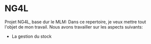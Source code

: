 # NG4L
Projet NG4L, base dur le MLM: Dans ce repertoire, je veux mettre tout l'objet de mon travail.
Nous avons travailler sur les aspects suivants:
- La gestion du stock